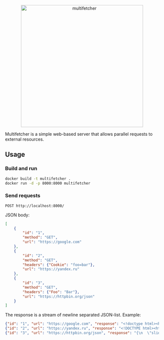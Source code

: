 <div align="center">
    <img src="img/multifetcher.svg" width="400px" alt="multifetcher"/>
</div>

Multifetcher is a simple web-based server that allows parallel requests to external resources.

## Usage

### Build and run

```bash
docker build -t multifetcher .
docker run -d -p 8000:8000 multifetcher
```

### Send requests

```
POST http://localhost:8000/
```

JSON body:

```json
[
    {
        "id": "1",
        "method": "GET",
        "url": "https://google.com"
    },
    {
        "id": "2",
        "method": "GET",
        "headers": {"Cookie": "foo=bar"},
        "url": "https://yandex.ru"
    },
    {
        "id": "3",
        "method": "GET",
        "headers": {"Foo": "Bar"},
        "url": "https://httpbin.org/json"
    }
]
```

The response is a stream of newline separated JSON-list. Example:

```json
{"id": "1", "url": "https://google.com", "response": "<!doctype html><html itemscope=\"\"<...>"}
{"id": "2", "url": "https://yandex.ru", "response": "<!DOCTYPE html><html class=\"i-ua_js_<...>"}
{"id": "3", "url": "https://httpbin.org/json", "response": "{\n  \"slideshow\": {\n<...>"}
```
